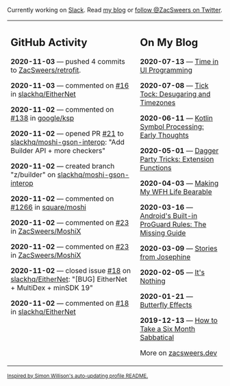 Currently working on [Slack](https://slack.com/). Read [my blog](https://zacsweers.dev/) or [follow @ZacSweers on Twitter](https://twitter.com/ZacSweers).

<table><tr><td valign="top" width="60%">

## GitHub Activity
<!-- githubActivity starts -->
**2020-11-03** — pushed 4 commits to [ZacSweers/retrofit](https://api.github.com/repos/ZacSweers/retrofit).

**2020-11-03** — commented on [#16](https://github.com/slackhq/EitherNet/issues/16#issuecomment-720909349) in [slackhq/EitherNet](https://api.github.com/repos/slackhq/EitherNet)

**2020-11-02** — commented on [#138](https://github.com/google/ksp/pull/138#issuecomment-720848358) in [google/ksp](https://api.github.com/repos/google/ksp)

**2020-11-02** — opened PR [#21](https://api.github.com/repos/slackhq/moshi-gson-interop/pulls/21) to [slackhq/moshi-gson-interop](https://api.github.com/repos/slackhq/moshi-gson-interop): "Add Builder API + more checkers"

**2020-11-02** — created branch "z/builder" on [slackhq/moshi-gson-interop](https://api.github.com/repos/slackhq/moshi-gson-interop)

**2020-11-02** — commented on [#1266](https://github.com/square/moshi/issues/1266#issuecomment-720770201) in [square/moshi](https://api.github.com/repos/square/moshi)

**2020-11-02** — commented on [#23](https://github.com/ZacSweers/MoshiX/issues/23#issuecomment-720766263) in [ZacSweers/MoshiX](https://api.github.com/repos/ZacSweers/MoshiX)

**2020-11-02** — commented on [#23](https://github.com/ZacSweers/MoshiX/issues/23#issuecomment-720765609) in [ZacSweers/MoshiX](https://api.github.com/repos/ZacSweers/MoshiX)

**2020-11-02** — closed issue [#18](https://api.github.com/repos/slackhq/EitherNet/issues/18) on [slackhq/EitherNet](https://api.github.com/repos/slackhq/EitherNet): "[BUG] EitherNet + MultiDex + minSDK 19"

**2020-11-02** — commented on [#18](https://github.com/slackhq/EitherNet/issues/18#issuecomment-720593963) in [slackhq/EitherNet](https://api.github.com/repos/slackhq/EitherNet)
<!-- githubActivity ends -->
</td><td valign="top" width="40%">

## On My Blog
<!-- blog starts -->
**2020-07-13** — [Time in UI Programming](https://www.zacsweers.dev/time-in-ui/)

**2020-07-08** — [Tick Tock: Desugaring and Timezones](https://www.zacsweers.dev/ticktock-desugaring-timezones/)

**2020-06-11** — [Kotlin Symbol Processing: Early Thoughts](https://www.zacsweers.dev/kotlin-symbol-processor-early-thoughts/)

**2020-05-01** — [Dagger Party Tricks: Extension Functions](https://www.zacsweers.dev/dagger-party-tricks-extension-functions/)

**2020-04-03** — [Making My WFH Life Bearable](https://www.zacsweers.dev/making-wfh-life-bearable/)

**2020-03-16** — [Android's Built-in ProGuard Rules: The Missing Guide](https://www.zacsweers.dev/android-proguard-rules/)

**2020-03-09** — [Stories from Josephine](https://www.zacsweers.dev/stories-from-josephine/)

**2020-02-05** — [It's Nothing](https://www.zacsweers.dev/its-nothing/)

**2020-01-21** — [Butterfly Effects](https://www.zacsweers.dev/butterfly-effects/)

**2019-12-13** — [How to Take a Six Month Sabbatical](https://www.zacsweers.dev/how-to-take-a-six-month-sabbatical/)
<!-- blog ends -->
More on [zacsweers.dev](https://zacsweers.dev/)
</td></tr></table>

<sub><a href="https://simonwillison.net/2020/Jul/10/self-updating-profile-readme/">Inspired by Simon Willison's auto-updating profile README.</a></sub>